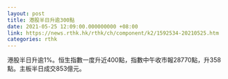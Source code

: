 ```yaml
---
layout: post
title: 港股半日升逾300點
date: 2021-05-25 12:09:00.000000000 +08:00
link: https://news.rthk.hk/rthk/ch/component/k2/1592534-20210525.htm
categories: rthk
---
```


港股半日升逾1%。恒生指數一度升近400點，指數中午收市報28770點，升358點。主板半日成交853億元。
